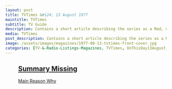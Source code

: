```yaml
---
layout: post
title: TVTimes &#124; 13 August 1977
maintitle: TVTimes
subtitle: TV Guide
description: Contains a short article describing the series as a Mad, mad summer for Lesley Crowther and an even madder whirl for his co-star Lena Zavaroni.
media: TVTimes
post_description: Contains a short article describing the series as a Mad, mad summer for Lesley Crowther and an even madder whirl for his co-star Lena Zavaroni.
image: /assets/images/magazines/1977-08-13-tvtimes-front-cover.jpg
categories: [TV-&-Radio-Listings-Magazines, TVTimes, OnThisDay13August, Year-1977]
---
```


<figure class="fig3">
<div class="CardLayout">
<div class="CardItem">
<h2 id="infobox1" class="infobox"><a href="#infobox1">Summary Missing</a></h2>
<div class="CardItem split">
<a href="/2025-07-28-announcement">Main Reason Why</a>
</div></div></div>
</figure>

<!--
<figure class="fig1">
<a href="/asset/assets/images/magazines/1977-08-13-tvtimes-front-cover.jpg"><img src="/assets/images/magazines/1977-08-13-tvtimes-front-cover.jpg" class="full-width zoom-in"/></a>
</figure>

<figure class="fig2">
<a href="/assets/images/magazines/1977-08-13-tvtimes-hi-summer.jpg"><img src="/assets/images/magazines/1977-08-13-tvtimes-hi-summer.jpg" class="full-width zoom-in"/></a>
</figure>

{: .clear}

<figure class="fig3">
<a href="/assets/images/magazines/1977-08-13-tvtimes-hi-summer-lc.jpg"><img src="/assets/images/magazines/1977-08-13-tvtimes-hi-summer-lc.jpg" class="full-width zoom-in"/></a>
</figure>

<figure class="fig4">
<a href="/assets/images/magazines/1977-08-13-tvtimes-hi-summer-details.jpg"><img src="/assets/images/magazines/1977-08-13-tvtimes-hi-summer-details.jpg" class="full-width zoom-in"/></a>
</figure>
-->
